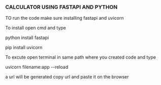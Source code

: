### CALCULATOR USING FASTAPI AND PYTHON ###

TO run the code make sure installing fastapi and uvicorn

To install open cmd and type
 
python install fastapi 

pip install uvicorn

To excute open terminal in same path where you created code and type 

uvicorn filename:app --reload 

a url will be generated copy url and paste it on the browser
